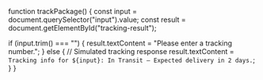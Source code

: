 function trackPackage() {
  const input = document.querySelector("input").value;
  const result = document.getElementById("tracking-result");

  if (input.trim() === "") {
    result.textContent = "Please enter a tracking number.";
  } else {
    // Simulated tracking response
    result.textContent = `Tracking info for ${input}: In Transit – Expected delivery in 2 days.`;
  }
}
